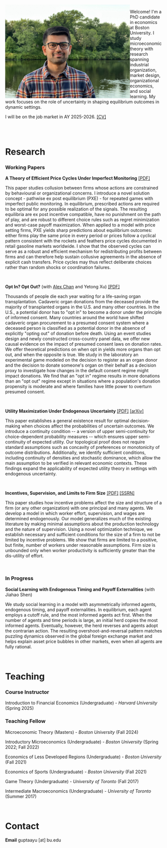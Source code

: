 <img class = "image" align = "left" style = "width:400px; max-width:100%" src = "/Images/2025.jpg"/>

Welcome! I'm a PhD candidate in economics at Boston University. I study microeconomic theory with research spanning industrial organization, market design, organizational economics, and social learning. My work focuses on the role of uncertainty in shaping equilibrium outcomes in dynamic settings.

I will be on the job market in AY 2025-2026. <a href = "Files/CV.pdf" target = "_blank" rel = "noopener noreferrer">[CV]</a>

<br clear = "left" />
<br>

# Research

### Working Papers

**A Theory of Efficient Price Cycles Under Imperfect Monitoring** <a href = "Files/JMP.pdf" target = "_blank" rel = "noopener noreferrer">[PDF]</a>

This paper studies collusion between firms whose actions are constrained by behavioural or organizational concerns. I introduce a novel solution concept - pathwise ex post equilibrium (PXE) - for repeated games with imperfect public monitoring. In equilibrium, prescribed actions are required to be optimal for any possible realization of the signals. The resulting equilibria are ex post incentive compatible, have no punishment on the path of play, and are robust to different choice rules such as regret minimization and worst-case payoff maximization. When applied to a model with price setting firms, PXE yields sharp predictions about equilibrium outcomes: either firms play the same price in every period or prices follow a cyclical pattern consistent with the rockets and feathers price cycles documented in retail gasoline markets worldwide. I show that the observed cycles can serve as a robust and efficient mechanism for redistributing profits between firms and can therefore help sustain collusive agreements in the absence of explicit cash transfers. Price cycles may thus reflect deliberate choices rather than random shocks or coordination failures.

<br>

**Opt In? Opt Out?** (with [Alex Chan](https://www.alexchan.net/) and Yetong Xu) <a href = "Files/Opt In Opt Out.pdf" target = "_blank" rel = "noopener noreferrer">[PDF]</a>

Thousands of people die each year waiting for a life-saving organ transplantation. Cadaveric organ donations from the deceased provide the majority of transplanted organs in the U.S. and many other countries. In the U.S., a potential donor has to "opt in" to become a donor under the principle of informed consent. Many countries around the world have shifted cadaveric organ procurement to a presumed consent system where a deceased person is classified as a potential donor in the absence of explicitly "opting out" of donation before death. Using an event studies design and newly constructed cross-country panel data, we offer new causal evidence on the impact of presumed consent laws on donation rates. We offer theoretical predictions on when opt in yields more organs than opt out, and when the opposite is true. We study in the laboratory an experimental game modeled on the decision to register as an organ donor and the decision to donate someone's organ on their behalf as a decision proxy to investigate how changes in the default consent regime might impact donations. We find that an "opt in" regime results in more donations than an "opt out" regime except in situations where a population's donation propensity is moderate and where families have little power to overturn presumed consent.

<br>

**Utility Maximization Under Endogenous Uncertainty** <a href = "Files/Note.pdf" target = "_blank" rel = "noopener noreferrer">[PDF]</a> <a href = "http://arxiv.org/abs/2505.06846" target = "_blank" rel = "noopener noreferrer">[arXiv]</a>

This paper establishes a general existence result for optimal decision-making when choices affect the probabilities of uncertain outcomes. We introduce a continuity condition -- a version of upper semi-continuity for choice-dependent probability measures -- which ensures upper semi-continuity of expected utility. Our topological proof does not require standard assumptions such as concavity of preferences or monotonicity of outcome distributions. Additionally, we identify sufficient conditions, including continuity of densities and stochastic dominance, which allow the main assumption to be verified in relevant economic contexts. These findings expand the applicability of expected utility theory in settings with endogenous uncertainty.

<br>

**Incentives, Supervision, and Limits to Firm Size** <a href = "Files/Paper.pdf" target = "_blank" rel = "noopener noreferrer">[PDF]</a> <a href = "http://ssrn.com/abstract=5182004" target = "_blank" rel = "noopener noreferrer">[SSRN]</a>

This paper studies how incentive problems affect the size and structure of a firm (or any other organization) with one principal and many agents. We develop a model in which worker effort, supervision, and wages are determined endogenously. Our model generalizes much of the existing literature by making minimal assumptions about the production technology and the nature of supervision. Using a novel optimization technique, we establish necessary and sufficient conditions for the size of a firm to not be limited by incentive problems. We show that firms are limited to a positive, but finite, number of workers under reasonable assumptions. Firm size is unbounded only when worker productivity is sufficiently greater than the dis-utility of effort.

<br>

### In Progress

**Social Learning with Endogenous Timing and Payoff Externalities** (with Jiahao Shen)

We study social learning in a model with asymmetrically informed agents, endogenous timing, and payoff externalities. In equilibrium, each agent employs a cutoff rule, and the most informed agents act first. When the number of agents and time periods is large, an initial herd copies the most informed agents. Eventually, however, the herd reverses and agents adopt the contrarian action. The resulting overshoot-and-reversal pattern matches puzzling dynamics observed in the global foreign exchange market and helps explain asset price bubbles in other markets, even when all agents are fully rational.

<br>

# Teaching

### Course Instructor

Introduction to Financial Economics (Undergraduate) - _Harvard University_ (Spring 2025)

### Teaching Fellow

Microeconomic Theory (Masters) - _Boston University_ (Fall 2024)

Introductory Microeconomics (Undergraduate) - _Boston University_ (Spring 2022; Fall 2022)

Economics of Less Developed Regions (Undergraduate) - _Boston University_ (Fall 2021)

Economics of Sports (Undergraduate) - _Boston University_ (Fall 2021)

Game Theory (Undergraduate) - _University of Toronto_ (Fall 2017)

Intermediate Macroeconomics (Undergraduate) - _University of Toronto_ (Summer 2017)

<br>

# Contact

**Email** guptaayu [at] bu.edu

